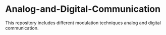 # Analog-and-Digital-Communication
This repository includes different modulation techniques analog and digital communication.
